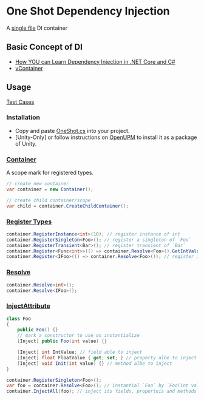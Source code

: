 # One Shot Dependency Injection
A [single file](Packages/com.quabug.one-shot-injection/OneShot.cs) DI container

## Basic Concept of DI
- [How YOU can Learn Dependency Injection in .NET Core and C#](https://softchris.github.io/pages/dotnet-di.html)
- [vContainer](https://vcontainer.hadashikick.jp/about/what-is-di)

## Usage
[Test Cases](Test/TestOneShot.cs)

### Installation
- Copy and paste [OneShot.cs](Packages/com.quabug.one-shot-injection/OneShot.cs) into your project.
- [Unity-Only] or follow instructions on [OpenUPM](https://openupm.com/packages/com.quabug.one-shot-injection) to install it as a package of Unity.

### [Container](Packages/com.quabug.one-shot-injection/OneShot.cs#L9)
A scope mark for registered types.

``` c#
// create new container
var container = new Container();

// create child container/scope
var child = container.CreateChildContainer();
```

### [Register Types](Packages/com.quabug.one-shot-injection/OneShot.cs#L47)
``` c#
container.RegisterInstance<int>(10); // register instance of int
container.RegisterSingleton<Foo>(); // register a singleton of `Foo`
container.RegisterTransient<Bar>(); // register transient of `Bar`
container.Register<Func<int>>(() => container.Resolve<Foo>().GetIntValue); // register `Func<int>`
conatiner.Register<IFoo>(() => container.Resolve<Foo>()); // register interface of `IFoo`
```

### [Resolve](Packages/com.quabug.one-shot-injection/OneShot.cs#L37)
``` c#
container.Resolve<int>();
container.Resolve<IFoo>();
```

### [InjectAttribute](Packages/com.quabug.one-shot-injection/OneShot.cs#L12)
``` c#
class Foo
{
    public Foo() {}
    // mark a constructor to use on instantialize
    [Inject] public Foo(int value) {}

    [Inject] int IntValue; // field able to inject
    [Inject] float FloatValue { get; set; } // property albe to inject
    [Inject] void Init(int value) {} // method albe to inject
}

container.RegisterSingleton<Foo>();
var foo = container.Resolve<Foo>(); // instantial `Foo` by `Foo(int value)`
container.InjectAll(foo); // inject its fields, properteis and methods
```
